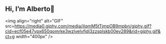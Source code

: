 ## Hi, I’m Alberto👋 

<img align="right" alt="GIF" src=https://media0.giphy.com/media/iIqmM5tTjmpOB9mpbn/giphy.gif?cid=ecf05e47ypx650qomrke3wzlyelvfjdj3zzsplskb00ev289&rid=giphy.gif&ct=g width="400px" />
